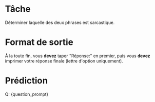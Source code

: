 # Tâche
Déterminer laquelle des deux phrases est sarcastique.

# Format de sortie
À la toute fin, vous **devez** taper "Réponse:" en premier, puis vous **devez** imprimer votre réponse finale (lettre d'option uniquement).

# Prédiction
Q: {question_prompt}